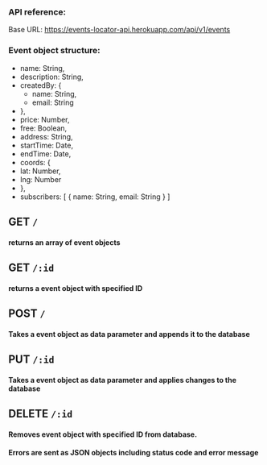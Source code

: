 ### API reference:
Base URL: https://events-locator-api.herokuapp.com/api/v1/events

### Event object structure:
  - name: String,
  - description: String,
  - createdBy: {
    - name: String,
    - email: String
  - },
  - price: Number,
  - free: Boolean,
  - address: String,
  - startTime: Date,
  - endTime: Date,
  - coords: {
  - lat: Number,
  -  lng: Number
  - },
  - subscribers: [
    {
      name: String,
      email: String
    }
  ]

## GET `/`
#### returns an array of event objects
 

## GET `/:id`
#### returns a event object with specified ID

## POST `/`
#### Takes a event object as data parameter and appends it to the database

## PUT `/:id`
#### Takes a event object as data parameter and applies changes to the database

## DELETE `/:id`
#### Removes event object with specified ID from database.

#### Errors are sent as JSON objects including status code and error message
